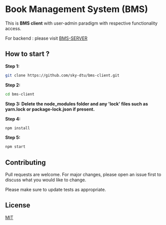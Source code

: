 # Book Management System (BMS)

This is **BMS client** with user-admin paradigm with respective functionality access.

For backend : please visit [BMS-SERVER](https://github.com/sky-dtu/bms-server/)

## How to start ?

**Step 1:**

```bash
git clone https://github.com/sky-dtu/bms-client.git
```

**Step 2:**
```bash
cd bms-client
```

**Step 3: 
Delete the node_modules folder and any 'lock' files such as 
yarn.lock or package-lock.json if present.**


**Step 4:**
```bash
npm install
```

**Step 5:**
```bash
npm start
```





## Contributing
Pull requests are welcome. For major changes, please open an issue first to discuss what you would like to change.

Please make sure to update tests as appropriate.

## License
[MIT](https://choosealicense.com/licenses/mit/)